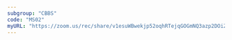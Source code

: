 ```yaml
---
subgroup: "CBBS"
code: "MS02"
myURL: "https://zoom.us/rec/share/v1esuWBwekjp52oqhRTejqGOGmNQ3azp2DOiZiUb3Z9NOzFD2ipJhrToQkIxuN4R.LgiRW1j4iHjbCEvO"
---
```

